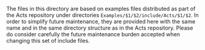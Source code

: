 The files in this directory are based on examples files distributed as part of
the Acts repository under directories `Examples/$1/$2/include/Acts/$1/$2`.
In order to simplify future maintenance, they are provided here with the same
name and in the same directory structure as in the Acts repository. Please do
consider carefully the future maintenance burden accepted when changing this
set of include files.
